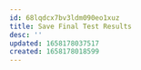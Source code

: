 ```yaml
---
id: 68lqdcx7bv3ldm090eo1xuz
title: Save Final Test Results 
desc: ''
updated: 1658178037517
created: 1658178018599
---
```


